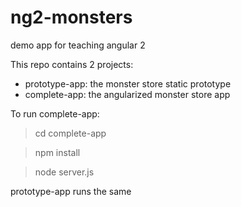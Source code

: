 # ng2-monsters
demo app for teaching angular 2

This repo contains 2 projects: 
- prototype-app: the monster store static prototype
- complete-app: the angularized monster store app

To run complete-app:

> cd complete-app

> npm install

> node server.js

prototype-app runs the same 
